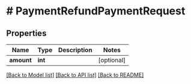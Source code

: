 # # PaymentRefundPaymentRequest

## Properties

Name | Type | Description | Notes
------------ | ------------- | ------------- | -------------
**amount** | **int** |  | [optional]

[[Back to Model list]](../../README.md#models) [[Back to API list]](../../README.md#endpoints) [[Back to README]](../../README.md)
